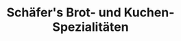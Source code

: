 ---
title: "Schäfer's Brot- und Kuchen-Spezialitäten"
url: /schellerten/schaefers-brot-und-kuchen-spezialitaeten/
shop: Bäckerei
---